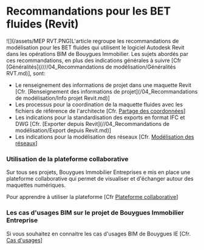 # Recommandations pour les BET fluides \(Revit\)

![](/assets/MEP RVT.PNG)L'article regroupe les recommandations de modélisation pour les BET fluides qui utilisent le logiciel Autodesk Revit dans les opérations BIM de Bouygues Immobilier. Les sujets abordés par ces recommandations, en plus des indications générales à suivre \[Cfr [Généralités](////04_Recommandations de modélisation/Généralités RVT.md)\], sont:

* Le renseignement des informations de projet dans une maquette Revit \[Cfr. [Renseignement des informations de projet](/04_Recommandations de modélisation/Info projet Revit.md)\]
* Les processus pour la coordination de la maquette fluides avec les fichiers de référence de l'architecte \[Cfr. [Partage des coordonnées](/04_Recommandations-de-modelisation/BET-RVT-Partage-des-coordonnees.md)\]
* Les indications pour la standardisation des exports en format IFC et DWG \[Cfr. [Exporter depuis Revit](//04_Recommandations de modélisation/Export depuis Revit.md)\]
* Les indications pour la modélisation des réseaux \[Cfr. [Modélisation des réseaux](/04_Recommandations-de-modelisation/04_BET-Fluides-Revit/MEP_Modelisation-des-reseaux.md)\]

### Utilisation de la plateforme collaborative

Sur tous ses projets, Bouygues Immobilier Entreprises e mis en place une plateforme collaborative qui permet de visualiser et d'échanger autour des maquettes numériques.

Pour apprendre à utiliser la plateforme \[Cfr [Plateforme collaborative](/02_PlateformeBIM/README.md)\]

### Les cas d'usages BIM sur le projet de Bouygues Immobilier Entreprise

Si vous souhaitez en connaitre les cas d'usages BIM de Bouygues IE \[Cfr. [Cas d'usages](/03_CasUsages/README.md)\]

